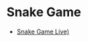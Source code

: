 # Snake Game

- <a href="https://snake-game-snake.netlify.app/" target="_blank">Snake Game Live)</a>

